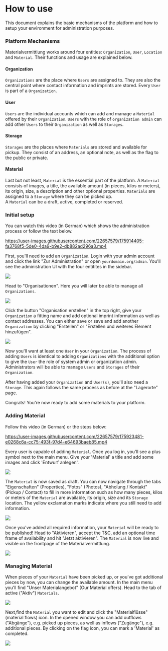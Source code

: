 # How to use

This document explains the basic mechanisms of the platform and how to setup
your environment for administration purposes.


### Platform Mechanisms

Materialvermittlung works around four entities: `Organization`, `User`,
`Location` and `Material`. Their functions and usage are explained below.

#### Organization

`Organizations` are the place where `Users` are assigned to. They are also the central point where
contact information and imprints are stored. Every `User` is part of a `Organization`.

#### User

`Users` are the individual accounts which can add and manage a
`Material` offered by their `Organization`. `Users` with the role of `organization admin` can
add other `Users` to their `Organization` as well as `Storages`.

#### Storage

`Storages` are the places where `Materials` are stored and available for pickup. They consist
of an address, an optional note, as well as the flag to the public or private.

#### Material

Last but not least, `Material` is the essential part of the platform. A `Material` consists of
images, a title, the available amount (in pieces, kilos or meters), its origin, size, a description
and other optional properties. `Materials` are assigned to a `Storage` where they can be picked up.  
A `Material` can be a draft, active, completed or reserved.


### Initial setup

You can watch this video (in German) which shows the administration process or follow
the text below.

https://user-images.githubusercontent.com/22657579/175914405-fa3768f5-5de0-4da9-b9e2-db882ad296a3.mp4

First, you'll need to add an `Organization`. Login with your admin account and click
the link "Zur Administration" or open `yourdomain.org/admin`. You'll see the administration UI
with the four entitites in the sidebar. 

![](/docs/00-tutorial-admin-page.png)

Head to "Organisationen". Here you will later be able
to manage all `Organizations`. 

![](/docs/01-tutorial-organization-page.png)

Click the button "Organisation erstellen" in the top right,
give your `Organization` a fitting name and add optional imprint information as well as contact
addresses. You can either save or save and add another `Organization` by clicking "Erstellen"
or "Erstellen und weiteres Element hinzufügen".

![](/docs/02-tutorial-new-organization.png)

Now you'll want at least one `User` in your `Organization`. The process of adding `Users` is
identical to adding `Organizations` with the additional option to give the `User` the role of
system admin or organization admin. Administrators will be able to manage `Users` and `Storages`
of their `Organization`.

After having added your `Organization` and `User(s)`, you'll also need a `Storage`. This again
follows the same process as before at the "Lagerorte" page.

Congrats! You're now ready to add some materials to your platform.

### Adding Material

Follow this video (in German) or the steps below:

https://user-images.githubusercontent.com/22657579/175923481-e0268c6a-cc75-493f-97d4-e64693baeb85.mp4

Every user is capable of adding `Material`. Once you log in, you'll see a plus symbol next to
the main menu. Give your 'Material' a title and add some images and click 'Entwurf anlegen'.

![](/docs/03-add-material.png)

The `Material` is now saved as draft. You can now navigate through the tabs
"Eigenschaften" (Properties), "Fotos" (Photos), "Abholung / Kontakt" (Pickup / Contact) to
fill in more information such as how many pieces, kilos or meters of the `Material`
are available, its origin, size and its `Storage` location. The yellow exclamation marks indicate
where you still need to add information.

![](/docs/04-describe-material.png)

Once you've added all required information, your `Material` will be ready to be published!
Head to "Aktivieren", accept the T&C, add an optional time frame of availability and hit
"Jetzt aktivieren". The `Material` is now live and visible on the frontpage of the
Materialvermittlung.

![](/docs/05-publish-material.png)




### Managing Material

When pieces of your `Material` have been picked up, or you've got additional pieces by now,
you can change the available amount. In the main menu you'll find "Unser Materialangebot"
(Our Material offers). Head to the tab of active ("Aktiv") `Materials`.

![](/docs/06-manage-material.png)

Next,find the `Material` you want to edit and click the "Materialflüsse" (material flows) icon. In the opened window
you can add outflows ("Abgänge"), e.g. picked up pieces, as well as inflows ("Zugänge"), e.g.
additional pieces. By clicking on the flag icon, you can mark a 'Material' as completed.

![](/docs/07-add-flow-material.png)
